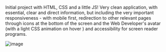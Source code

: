 Initial project with HTML, CSS and a little JS! Very clean application, with essential, clear and direct information, but including the very important responsiveness - with mobile first, redirection to other relevant pages through icons at the bottom of the screen and the Web Developer's avatar (with a light CSS animation on hover ) and accessibility for screen reader programs.

![image](https://github.com/user-attachments/assets/eb2c4d8b-cb89-4c90-8911-aff7c379e229)
